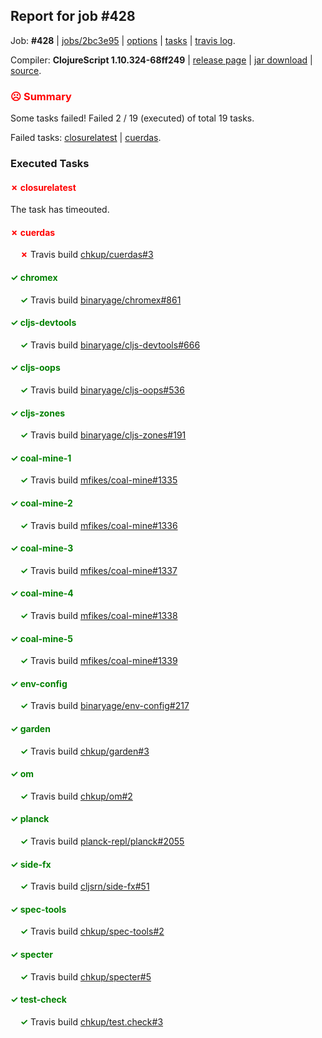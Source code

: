 ## Report for job #428

Job: **#428** | [jobs/2bc3e95](https://github.com/cljs-oss/canary/commit/2bc3e9543798df3913c61de50751dbda910e628f) | [options](options.edn) | [tasks](tasks.edn) | [travis log](https://travis-ci.org/cljs-oss/canary/builds/393386095).

Compiler: **ClojureScript 1.10.324-68ff249** | [release page](https://github.com/cljs-oss/canary/releases/tag/r1.10.324-68ff249) | [jar download](https://github.com/cljs-oss/canary/releases/download/r1.10.324-68ff249/clojurescript-1.10.324-68ff249.jar) | [source](https://github.com/clojure/clojurescript/commit/68ff24997370389478b97f088a42655f02194903).

### <b style='color:red'>☹ Summary</b>

Some tasks failed! Failed 2 / 19 (executed) of total 19 tasks.

Failed tasks: [closurelatest](#-closurelatest) | [cuerdas](#-cuerdas).

### Executed Tasks

#### <b style='color:red'>&#x2717; closurelatest</b>
The task has timeouted.

#### <b style='color:red'>&#x2717; cuerdas</b>
&nbsp;&nbsp;&nbsp;&nbsp;<b style='color:red'>&#x2717;</b> Travis build [chkup/cuerdas#3](https://travis-ci.org/chkup/cuerdas/builds/393387207)<br>

#### <b style='color:green'>&#x2713; chromex</b>
&nbsp;&nbsp;&nbsp;&nbsp;<b style='color:green'>&#x2713;</b> Travis build [binaryage/chromex#861](https://travis-ci.org/binaryage/chromex/builds/393387148)<br>

#### <b style='color:green'>&#x2713; cljs-devtools</b>
&nbsp;&nbsp;&nbsp;&nbsp;<b style='color:green'>&#x2713;</b> Travis build [binaryage/cljs-devtools#666](https://travis-ci.org/binaryage/cljs-devtools/builds/393387152)<br>

#### <b style='color:green'>&#x2713; cljs-oops</b>
&nbsp;&nbsp;&nbsp;&nbsp;<b style='color:green'>&#x2713;</b> Travis build [binaryage/cljs-oops#536](https://travis-ci.org/binaryage/cljs-oops/builds/393387154)<br>

#### <b style='color:green'>&#x2713; cljs-zones</b>
&nbsp;&nbsp;&nbsp;&nbsp;<b style='color:green'>&#x2713;</b> Travis build [binaryage/cljs-zones#191](https://travis-ci.org/binaryage/cljs-zones/builds/393387164)<br>

#### <b style='color:green'>&#x2713; coal-mine-1</b>
&nbsp;&nbsp;&nbsp;&nbsp;<b style='color:green'>&#x2713;</b> Travis build [mfikes/coal-mine#1335](https://travis-ci.org/mfikes/coal-mine/builds/393387183)<br>

#### <b style='color:green'>&#x2713; coal-mine-2</b>
&nbsp;&nbsp;&nbsp;&nbsp;<b style='color:green'>&#x2713;</b> Travis build [mfikes/coal-mine#1336](https://travis-ci.org/mfikes/coal-mine/builds/393387195)<br>

#### <b style='color:green'>&#x2713; coal-mine-3</b>
&nbsp;&nbsp;&nbsp;&nbsp;<b style='color:green'>&#x2713;</b> Travis build [mfikes/coal-mine#1337](https://travis-ci.org/mfikes/coal-mine/builds/393387197)<br>

#### <b style='color:green'>&#x2713; coal-mine-4</b>
&nbsp;&nbsp;&nbsp;&nbsp;<b style='color:green'>&#x2713;</b> Travis build [mfikes/coal-mine#1338](https://travis-ci.org/mfikes/coal-mine/builds/393387199)<br>

#### <b style='color:green'>&#x2713; coal-mine-5</b>
&nbsp;&nbsp;&nbsp;&nbsp;<b style='color:green'>&#x2713;</b> Travis build [mfikes/coal-mine#1339](https://travis-ci.org/mfikes/coal-mine/builds/393387201)<br>

#### <b style='color:green'>&#x2713; env-config</b>
&nbsp;&nbsp;&nbsp;&nbsp;<b style='color:green'>&#x2713;</b> Travis build [binaryage/env-config#217](https://travis-ci.org/binaryage/env-config/builds/393387210)<br>

#### <b style='color:green'>&#x2713; garden</b>
&nbsp;&nbsp;&nbsp;&nbsp;<b style='color:green'>&#x2713;</b> Travis build [chkup/garden#3](https://travis-ci.org/chkup/garden/builds/393387215)<br>

#### <b style='color:green'>&#x2713; om</b>
&nbsp;&nbsp;&nbsp;&nbsp;<b style='color:green'>&#x2713;</b> Travis build [chkup/om#2](https://travis-ci.org/chkup/om/builds/393387229)<br>

#### <b style='color:green'>&#x2713; planck</b>
&nbsp;&nbsp;&nbsp;&nbsp;<b style='color:green'>&#x2713;</b> Travis build [planck-repl/planck#2055](https://travis-ci.org/planck-repl/planck/builds/393387239)<br>

#### <b style='color:green'>&#x2713; side-fx</b>
&nbsp;&nbsp;&nbsp;&nbsp;<b style='color:green'>&#x2713;</b> Travis build [cljsrn/side-fx#51](https://travis-ci.org/cljsrn/side-fx/builds/393387222)<br>

#### <b style='color:green'>&#x2713; spec-tools</b>
&nbsp;&nbsp;&nbsp;&nbsp;<b style='color:green'>&#x2713;</b> Travis build [chkup/spec-tools#2](https://travis-ci.org/chkup/spec-tools/builds/393387237)<br>

#### <b style='color:green'>&#x2713; specter</b>
&nbsp;&nbsp;&nbsp;&nbsp;<b style='color:green'>&#x2713;</b> Travis build [chkup/specter#5](https://travis-ci.org/chkup/specter/builds/393387250)<br>

#### <b style='color:green'>&#x2713; test-check</b>
&nbsp;&nbsp;&nbsp;&nbsp;<b style='color:green'>&#x2713;</b> Travis build [chkup/test.check#3](https://travis-ci.org/chkup/test.check/builds/393387326)<br>